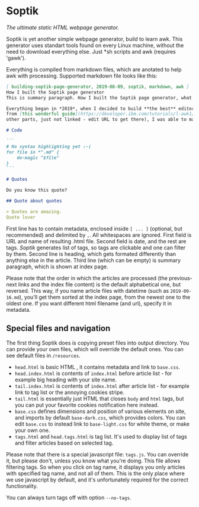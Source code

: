 # Soptik
*The ultimate static HTML webpage generator.*

Soptik is yet another simple webpage generator, build to learn awk.
This generator uses standart tools found on every Linux machine, without
the need to download everything else. Just \*sh scripts and awk (requires 'gawk').

Everything is compiled from markdown files, which are anotated to help awk with processing.
Supported markdown file looks like this:

````markdown
[ building-soptik-page-generator, 2019-08-09, soptik, markdown, awk ]
How I built the Soptik page generator
This is summary paragraph. How I built the Soptik page generator, what I used and how it works.

Everything began in *2019*, when I decided to build **the best** editor out there. With help
from [this wonderful guide](https://developer.ibm.com/tutorials/l-awk1/) (beware, there are
other parts, just not linked - edit URL to get there), I was able to make it work!

# Code

```
# No syntax highlighting yet :-(
for file in *".md" {
	do-magic "$file"
}
```

# Quotes

Do you know this quote?

## Quote about quotes

> Quotes are amazing.
Quote lover

````

First line has to contain metadata, enclosed inside `[ ... ]` (optional, but recommended)
and delimited by `,`. All whitespaces are ignored. First field is URL and name of resulting
.html file. Second field is date, and the
rest are tags. *Soptik* generates list of tags, so tags are clickable and one can filter by them.
Second line is heading, which gets formated differently than anything else in the article.
Third line (which can be empty) is summary paragraph, which is shown at index page.

Please note that the order in which the articles are processed (the previous-next links and the index file content) is the default alphabetical one, but reversed. This way, if you name article files with datetime (such as `2019-09-16.md`), you'll get them sorted at the index page, from the newest one to the oldest one. If you want different html filename (and url), specify it in metadata.

## Special files and navigation
The first thing Soptik does is copying preset files into output directory. You can provide your own files, which will override the default ones. You can see default files in `/resources`.

- `head.html` is basic HTML <head>, it contains metadata and link to `base.css`.
- `head.index.html` is contents of `index.html` before article list - for example big heading with your site name.
- `tail.index.html` is contents of `index.html` after article list - for example link to tag list or the annoying cookies stripe.
- `tail.html` is essentially just HTML that closes `body` and `html` tags, but you can put your favorite cookies notification here instead.
- `base.css` defines dimensions and position of various elements on site, and imports by default `base-dark.css`, which provides colors. You can edit `base.css` to instead link to `base-light.css` for white theme, or make your own one.
- `tags.html` and `head.tags.html` is tag list. It's used to display list of tags and filter articles based on selected tag.

Please note that there is a special javascript file: `tags.js`. You can override it, but please don't, unless you know what you're doing. This file allows filtering tags. So when you click on tag name, it displays you only articles with specified tag name, and not all of them. This is the only place where we use javascript by default, and it's unfortunately required for the correct functionality.

You can always turn tags off with option `--no-tags`.
